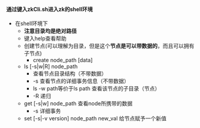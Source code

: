 #### 通过键入zkCli.sh进入zk的shell环境
* 在shell环境下
    * **注意目录均是绝对路径**
    * 键入help查看帮助
    * 创建节点(可以理解为目录，但是这个**节点是可以带数据的**，而且可以拥有子节点)
        * create node_path [data]
    * ls [-s|w|R] node_path
        * 查看节点目录结构（不带数据）
        * -s 查看节点的详细事务信息（不带数据）
        * ls -w path等价于ls path 查看该节点的子目录（节点）
        * -R 递归
    * get [-s|w] node_path 查看node所携带的数据
        * -s 详细事务
    * set [-s|-v version] node_path new_val 给节点赋予一个新值
    
        